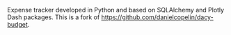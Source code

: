 Expense tracker developed in Python and based on SQLAlchemy and Plotly Dash packages. This is a fork of https://github.com/danielcopelin/dacy-budget.
